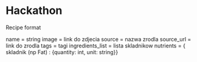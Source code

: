 # Hackathon

Recipe format

name = string
image = link do zdjecia
source = nazwa zrodla
source_url = link do zrodla
tags = tagi
ingredients_list = lista skladnikow
nutrients = { skladnik (np Fat) : {quantity: int, unit: string}}

